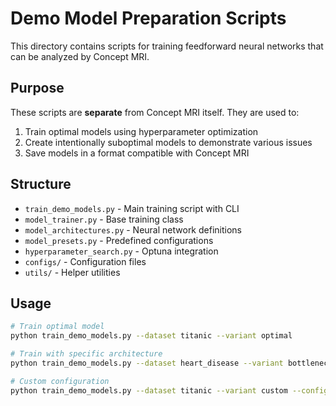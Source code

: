 # Demo Model Preparation Scripts

This directory contains scripts for training feedforward neural networks that can be analyzed by Concept MRI.

## Purpose

These scripts are **separate** from Concept MRI itself. They are used to:
1. Train optimal models using hyperparameter optimization
2. Create intentionally suboptimal models to demonstrate various issues
3. Save models in a format compatible with Concept MRI

## Structure

- `train_demo_models.py` - Main training script with CLI
- `model_trainer.py` - Base training class
- `model_architectures.py` - Neural network definitions
- `model_presets.py` - Predefined configurations
- `hyperparameter_search.py` - Optuna integration
- `configs/` - Configuration files
- `utils/` - Helper utilities

## Usage

```bash
# Train optimal model
python train_demo_models.py --dataset titanic --variant optimal

# Train with specific architecture
python train_demo_models.py --dataset heart_disease --variant bottleneck

# Custom configuration
python train_demo_models.py --dataset titanic --variant custom --config configs/my_config.json
```